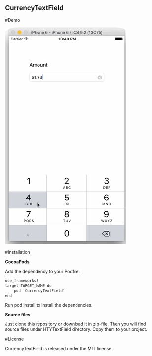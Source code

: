 ## CurrencyTextField

#Demo

![Alt text](Screenshots/CurrencyTextField.gif?raw=true "Demo gif")

#Installation

**CocoaPods**


Add the dependency to your Podfile:

```
use_frameworks!
target TARGET_NAME do
    pod 'CurrencyTextField'
end    
```

Run pod install to install the dependencies.

**Source files**

Just clone this repository or download it in zip-file. Then you will find source files under HTYTextField directory. Copy them to your project.

#License

CurrencyTextField is released under the MIT license.
